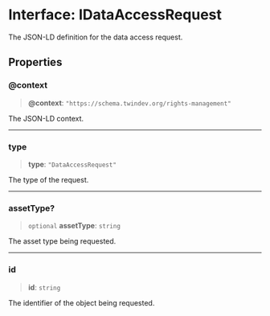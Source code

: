 # Interface: IDataAccessRequest

The JSON-LD definition for the data access request.

## Properties

### @context

> **@context**: `"https://schema.twindev.org/rights-management"`

The JSON-LD context.

***

### type

> **type**: `"DataAccessRequest"`

The type of the request.

***

### assetType?

> `optional` **assetType**: `string`

The asset type being requested.

***

### id

> **id**: `string`

The identifier of the object being requested.
